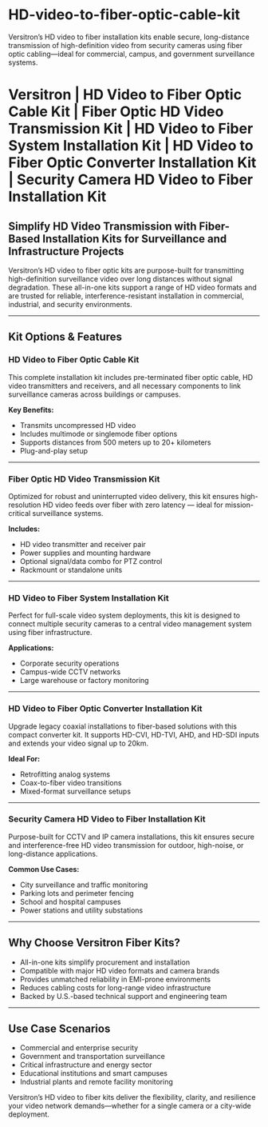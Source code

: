 # HD-video-to-fiber-optic-cable-kit
Versitron’s HD video to fiber installation kits enable secure, long-distance transmission of high-definition video from security cameras using fiber optic cabling—ideal for commercial, campus, and government surveillance systems.

# Versitron | HD Video to Fiber Optic Cable Kit | Fiber Optic HD Video Transmission Kit | HD Video to Fiber System Installation Kit | HD Video to Fiber Optic Converter Installation Kit | Security Camera HD Video to Fiber Installation Kit

## Simplify HD Video Transmission with Fiber-Based Installation Kits for Surveillance and Infrastructure Projects

Versitron’s HD video to fiber optic kits are purpose-built for transmitting high-definition surveillance video over long distances without signal degradation. These all-in-one kits support a range of HD video formats and are trusted for reliable, interference-resistant installation in commercial, industrial, and security environments.

---

## Kit Options & Features

### HD Video to Fiber Optic Cable Kit  
This complete installation kit includes pre-terminated fiber optic cable, HD video transmitters and receivers, and all necessary components to link surveillance cameras across buildings or campuses.

**Key Benefits:**  
- Transmits uncompressed HD video  
- Includes multimode or singlemode fiber options  
- Supports distances from 500 meters up to 20+ kilometers  
- Plug-and-play setup

---

### Fiber Optic HD Video Transmission Kit  
Optimized for robust and uninterrupted video delivery, this kit ensures high-resolution HD video feeds over fiber with zero latency — ideal for mission-critical surveillance systems.

**Includes:**  
- HD video transmitter and receiver pair  
- Power supplies and mounting hardware  
- Optional signal/data combo for PTZ control  
- Rackmount or standalone units

---

### HD Video to Fiber System Installation Kit  
Perfect for full-scale video system deployments, this kit is designed to connect multiple security cameras to a central video management system using fiber infrastructure.

**Applications:**  
- Corporate security operations  
- Campus-wide CCTV networks  
- Large warehouse or factory monitoring

---

### HD Video to Fiber Optic Converter Installation Kit  
Upgrade legacy coaxial installations to fiber-based solutions with this compact converter kit. It supports HD-CVI, HD-TVI, AHD, and HD-SDI inputs and extends your video signal up to 20km.

**Ideal For:**  
- Retrofitting analog systems  
- Coax-to-fiber video transitions  
- Mixed-format surveillance setups

---

### Security Camera HD Video to Fiber Installation Kit  
Purpose-built for CCTV and IP camera installations, this kit ensures secure and interference-free HD video transmission for outdoor, high-noise, or long-distance applications.

**Common Use Cases:**  
- City surveillance and traffic monitoring  
- Parking lots and perimeter fencing  
- School and hospital campuses  
- Power stations and utility substations

---

## Why Choose Versitron Fiber Kits?

- All-in-one kits simplify procurement and installation  
- Compatible with major HD video formats and camera brands  
- Provides unmatched reliability in EMI-prone environments  
- Reduces cabling costs for long-range video infrastructure  
- Backed by U.S.-based technical support and engineering team

---

## Use Case Scenarios

- Commercial and enterprise security  
- Government and transportation surveillance  
- Critical infrastructure and energy sector  
- Educational institutions and smart campuses  
- Industrial plants and remote facility monitoring

Versitron’s HD video to fiber kits deliver the flexibility, clarity, and resilience your video network demands—whether for a single camera or a city-wide deployment.
